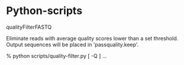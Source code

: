 # Python-scripts


qualityFilterFASTQ

Eliminate reads with average quality scores lower than
a set threshold.  Output sequences will be placed in 'passquality.keep'.

% python scripts/quality-filter.py [ -Q <cutoff> ] <data1> <data2> ...
